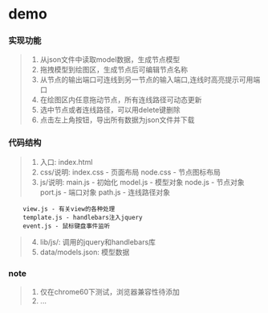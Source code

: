 # demo

### 实现功能
> 1. 从json文件中读取model数据，生成节点模型
> 2. 拖拽模型到绘图区，生成节点后可编辑节点名称
> 3. 从节点的输出端口可连线到另一节点的输入端口,连线时高亮提示可用端口
> 4. 在绘图区内任意拖动节点，所有连线路径可动态更新
> 5. 选中节点或者连线路径，可以用delete键删除
> 6. 点击左上角按钮，导出所有数据为json文件并下载

### 代码结构
> 1. 入口: index.html
> 2. css/说明:
		index.css - 页面布局
		node.css - 节点图标布局
> 3. js/说明:
		main.js - 初始化
		model.js - 模型对象
		node.js - 节点对象
		port.js - 端口对象
		path.js - 连线路径对象

		view.js - 有关view的各种处理
		template.js - handlebars注入jquery
		event.js - 鼠标键盘事件监听
> 4. lib/js/: 调用的jquery和handlebars库
> 5. data/models.json: 模型数据



### note
> 1. 仅在chrome60下测试，浏览器兼容性待添加
> 2. ...
